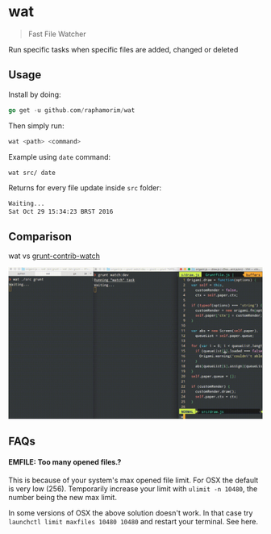 # wat

> Fast File Watcher

Run specific tasks when specific files are added, changed or deleted

## Usage

Install by doing:

```go
go get -u github.com/raphamorim/wat
```

Then simply run:

```bash
wat <path> <command>
```

Example using `date` command:

```bash
wat src/ date
```

Returns for every file update inside `src` folder:

```
Waiting...
Sat Oct 29 15:34:23 BRST 2016
```

## Comparison

wat vs [grunt-contrib-watch](https://github.com/gruntjs/grunt-contrib-watch)

![wat vs grunt-contrib-watch](./images/example.gif)

## FAQs

#### EMFILE: Too many opened files.?

This is because of your system's max opened file limit. For OSX the default is very low (256). Temporarily increase your limit with `ulimit -n 10480`, the number being the new max limit.

In some versions of OSX the above solution doesn't work. In that case try `launchctl limit maxfiles 10480 10480` and restart your terminal. See here.
